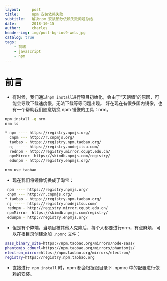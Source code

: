 ```yaml
---
layout:     post
title:      npm 安装依赖失败
subtitle:   解决npm 安装部分依赖失败问题总结
date:       2018-10-15
author:     charles
header-img: img/post-bg-ios9-web.jpg
catalog: true
tags:
    - 前端
    - javascript
    - npm
---
```


# 前言
- 有时候，我们通过`npm install`进行项目初始化，会由于“天朝墙”的原因，可能会导致下载速度慢，无法下载等等问题出现。
好在现在有很多国内镜像，也有一个帮助我们随意切换 npm 镜像的工具：nrm。

```bash
npm install -g nrm
nrm ls

* npm ---- https://registry.npmjs.org/
  cnpm --- http://r.cnpmjs.org/
  taobao - https://registry.npm.taobao.org/
  nj ----- https://registry.nodejitsu.com/
  rednpm - http://registry.mirror.cqupt.edu.cn/
  npmMirror  https://skimdb.npmjs.com/registry/
  edunpm - http://registry.enpmjs.org/
  
nrm use taobao
```
- 现在我们将镜像切换成了淘宝：
 ```bash
  npm ---- https://registry.npmjs.org/
  cnpm --- http://r.cnpmjs.org/
* taobao - https://registry.npm.taobao.org/
  nj ----- https://registry.nodejitsu.com/
  rednpm - http://registry.mirror.cqupt.edu.cn/
  npmMirror  https://skimdb.npmjs.com/registry/
  edunpm - http://registry.enpmjs.org/
 ```
 - 但是有个弊端，当项目被其他人克隆后，每个人都要进行nrm，有点麻烦，可以在根目录创建添加 `.npmrc` 文件：
 ```bash
 sass_binary_site=https://npm.taobao.org/mirrors/node-sass/
phantomjs_cdnurl=https://npm.taobao.org/mirrors/phantomjs/
electron_mirror=https://npm.taobao.org/mirrors/electron/
registry=https://registry.npm.taobao.org
 ```
 - 直接进行` npm install` 时，npm 都会根据跟目录下 .npmrc 中的配置进行依赖的安装。

